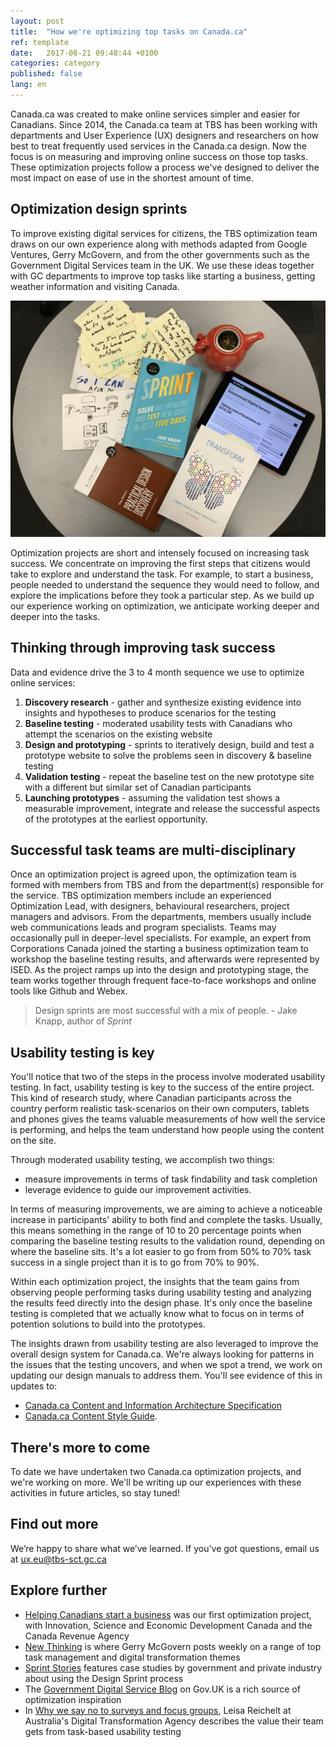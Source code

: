 ```yaml
---
layout: post
title:  "How we're optimizing top tasks on Canada.ca"
ref: template
date:   2017-08-21 09:48:44 +0100
categories: category
published: false
lang: en
---
```


Canada.ca was created to make online services simpler and easier for Canadians. Since 2014, the Canada.ca team at TBS has been working with departments and User Experience (UX) designers and researchers on how best to treat frequently used services in the Canada.ca design. Now the focus is on measuring and improving online success on those top tasks. These optimization projects follow a process we've designed to deliver the most impact on ease of use in the shortest amount of time. 

## Optimization design sprints

To improve existing digital services for citizens, the TBS optimization team draws on our own experience along with methods adapted from Google Ventures, Gerry McGovern, and from the other governments such as the Government Digital Services team in the UK. We use these ideas together with GC departments to improve top tasks like starting a business, getting weather information and visiting Canada.  

<img class="img-responsive" alt="Photo of Sprint and Transform books, iPad with GDS blog and sketch notes" src="/images/Optimize_1100x825.jpg">

Optimization projects are short and intensely focused on increasing task success. We concentrate on improving the first steps that citizens would take to explore and understand the task. For example, to start a business, people needed to understand the sequence they would need to follow, and explore the implications before they took a particular step. As we build up our experience working on optimization, we anticipate working deeper and deeper into the tasks. 

## Thinking through improving task success

Data and evidence drive the 3 to 4 month sequence we use to optimize online services:

1. **Discovery research** - gather and synthesize existing evidence into insights and hypotheses to produce scenarios for the testing
2. **Baseline testing** - moderated usability tests with Canadians who attempt the scenarios on the existing website
3. **Design and prototyping** - sprints to iteratively design, build and test a prototype website to solve the problems seen in discovery & baseline testing
4. **Validation testing** - repeat the baseline test on the new prototype site with a different but similar set of Canadian participants 
5. **Launching prototypes** - assuming the validation test shows a measurable improvement, integrate and release the successful aspects of the prototypes at the earliest opportunity.

## Successful task teams are multi-disciplinary

Once an optimization project is agreed upon, the optimization team is formed with members from TBS and from the department(s) responsible for the service. TBS optimization members include an experienced Optimization Lead, with designers, behavioural researchers, project managers and advisors.  From the departments, members usually include web communications leads and program specialists.  Teams may occasionally pull in deeper-level specialists. For example, an expert from Corporations Canada joined the starting a business optimization team to workshop the baseline testing results, and afterwards were represented by ISED. As the project ramps up into the design and prototyping stage, the team works together through frequent face-to-face workshops and online tools like Github and Webex. 

>Design sprints are most successful with a mix of people. - Jake Knapp, author of <em>Sprint</em>

## Usability testing is key

You'll notice that two of the steps in the process involve moderated usability testing. In fact, usability testing is key to the success of the entire project. This kind of research study, where Canadian participants across the country perform realistic task-scenarios on their own computers, tablets and phones gives the teams valuable measurements of how well the service is performing, and helps the team understand how people using the content on the site. 

Through moderated usability testing, we accomplish two things:

 - measure improvements in terms of task findability and task completion
 - leverage evidence to guide our improvement activities.

In terms of measuring improvements, we are aiming to achieve a noticeable increase in participants' ability to both find and complete the tasks. Usually, this means something in the range of 10 to 20 percentage points when comparing the baseline testing results to the validation round, depending on where the baseline sits. It's a lot easier to go from from 50% to 70% task success in a single project than it is to go from 70% to 90%. 

Within each optimization project, the insights that the team gains from observing people performing tasks during usability testing and analyzing the results feed directly into the design phase. It's only once the baseline testing is completed that we actually know what to focus on in terms of potention solutions to build into the prototypes. 

The insights drawn from usability testing are also leveraged to improve the overall design system for Canada.ca. We're always looking for patterns in the issues that the testing uncovers, and when we spot a trend, we work on updating our design manuals to address them. You'll see evidence of this in updates to:

* [Canada.ca Content and Information Architecture Specification](link)
* [Canada.ca Content Style Guide](link).

## There's more to come

To date we have undertaken two Canada.ca optimization projects, and we're working on more. We'll be writing up our experiences with these activities in future articles, so stay tuned!

## Find out more

We’re happy to share what we’ve learned. If you’ve got questions, email us at ux.eu@tbs-sct.gc.ca

## Explore further

* [Helping Canadians start a business](https://canada-ca.github.io/category/2017/08/15/Starting_a_business.html) was our first optimization project, with Innovation, Science and Economic Development Canada and the Canada Revenue Agency
* [New Thinking](http://gerrymcgovern.com/new-thinking/) is where Gerry McGovern posts weekly on a range of top task management and digital transformation themes 
* [Sprint Stories](https://sprintstories.com/) features case studies by government and private industry about using the Design Sprint process
* The [Government Digital Service Blog](https://gds.blog.gov.uk/) on Gov.UK is a rich source of optimization inspiration
* In [Why we say no to surveys and focus groups](https://www.dta.gov.au/blog/surveys-and-focus-groups/), Leisa Reichelt at Australia's Digital Transformation Agency describes the value their team gets from task-based usability testing
